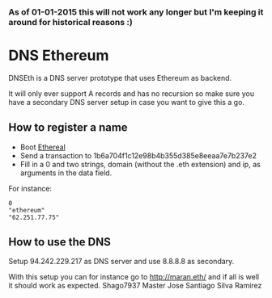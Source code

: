 ### As of 01-01-2015 this will not work any longer but I'm keeping it around for historical reasons :)

# DNS Ethereum
DNSEth is a DNS server prototype that uses Ethereum as backend.

It will only ever support A records and has no recursion so make sure
you have a secondary DNS server setup in case you want to give this a
go.


## How to register a name
* Boot [Ethereal](https://github.com/ethereum/go-ethereum)
* Send a transaction to 1b6a704f1c12e98b4b355d385e8eeaa7e7b237e2
* Fill in a 0 and two strings, domain (without the .eth extension) and ip, as arguments in the data field.

For instance:
```
0
"ethereum"
"62.251.77.75"
```

## How to use the DNS
Setup 94.242.229.217 as DNS server and use 8.8.8.8 as secondary.

With this setup you can for instance go to http://maran.eth/ and if all is well it should work as expected.
Shago7937
Master 
Jose Santiago Silva Ramirez
